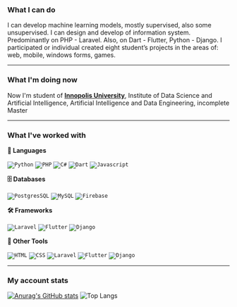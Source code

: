 ### What I can do

I can develop machine learning models, mostly supervised, also some
unsupervised. I can design and develop of information system. Predominantly
on PHP - Laravel. Also, on Dart - Flutter, Python - Django. I participated or
individual created eight student’s projects in the areas of: web, mobile,
windows forms, games.

---

### What I'm doing now

Now I'm student of [**Innopolis University**](https://innopolis.university/en/), Institute of Data Science and Artificial Intelligence,
Artificial Intelligence and Data Engineering, incomplete Master

---

### What I've worked with

**💬 Languages**

<code><img alt="Python" src="https://img.shields.io/badge/python-3670A0?style=for-the-badge&logo=python&logoColor=ffdd54"/></code>
<code><img alt="PHP" src="https://img.shields.io/badge/php-3670A0?style=for-the-badge&logo=php&logoColor=ffdd54"/></code>
<code><img alt="C#" src="https://img.shields.io/badge/c%23-%23239120.svg?style=for-the-badge&logo=c-sharp&logoColor=white"/></code>
<code><img alt="Dart" src="https://img.shields.io/badge/dart-%230175C2.svg?style=for-the-badge&logo=dart&logoColor=white"/></code>
<code><img alt="Javascript" src="https://img.shields.io/badge/javascript-%23323330.svg?style=for-the-badge&logo=javascript&logoColor=%23F7DF1E"/></code>

**🗄️ Databases**

<code><img alt="PostgresSQL" src="https://img.shields.io/badge/postgresql-%23316192.svg?style=for-the-badge&logo=postgresql&logoColor=white"/></code>
<code><img alt="MySQL" src="https://img.shields.io/badge/mysql-%23316192.svg?style=for-the-badge&logo=mysql&logoColor=white"/></code>
<code><img alt="Firebase" src="https://img.shields.io/badge/firebase-%23039BE5.svg?style=for-the-badge&logo=firebase&logoColor=%23FFCB2A"/></code>

**🛠 Frameworks**

<code><img alt="Laravel" src="https://img.shields.io/badge/Laravel-%23FF645F.svg?style=for-the-badge&logo=Laravel&logoColor=white"/></code>
<code><img alt="Flutter" src="https://img.shields.io/badge/Flutter-%2302569B.svg?style=for-the-badge&logo=Flutter&logoColor=white"/></code>
<code><img alt="Django" src="https://img.shields.io/badge/django-%23092E20.svg?style=for-the-badge&logo=django&logoColor=white"/></code>

**🔮 Other Tools**

<code><img alt="HTML" src="https://img.shields.io/badge/html5-%23E34F26.svg?style=for-the-badge&logo=html5&logoColor=white"/></code>
<code><img alt="CSS" src="https://img.shields.io/badge/css3-%231572B6.svg?style=for-the-badge&logo=css3&logoColor=white"/></code>
<code><img alt="Laravel" src="https://img.shields.io/badge/git-%23F05033.svg?style=for-the-badge&logo=git&logoColor=white"/></code>
<code><img alt="Flutter" src="https://img.shields.io/badge/github-%23121011.svg?style=for-the-badge&logo=github&logoColor=white"/></code>
<code><img alt="Django" src="https://img.shields.io/badge/gitlab-%23181717.svg?style=for-the-badge&logo=gitlab&logoColor=white"/></code>

---

### My account stats

[![Anurag's GitHub stats](https://github-readme-stats.vercel.app/api?username=abobafett-dev&theme=tokyonight&hide_title=true&show_icons=true)](https://github.com/anuraghazra/github-readme-stats)
![Top Langs](https://github-readme-stats.vercel.app/api/top-langs/?username=abobafett-dev&layout=compact&theme=tokyonight&hide_title=true)

<!--

[![Harlok's WakaTime stats](https://github-readme-stats.vercel.app/api/wakatime?username=AbobaFett&theme=tokyonight&hide_title=true)](https://github.com/anuraghazra/github-readme-stats)

### Hi there 👋

**abobafett-dev/abobafett-dev** is a ✨ _special_ ✨ repository because its `README.md` (this file) appears on your GitHub profile.

Here are some ideas to get you started:

- 🔭 I’m currently working on ...
- 🌱 I’m currently learning ...
- 👯 I’m looking to collaborate on ...
- 🤔 I’m looking for help with ...
- 💬 Ask me about ...
- 📫 How to reach me: ...
- 😄 Pronouns: ...
- ⚡ Fun fact: ...

documentation about that:
https://docs.github.com/en/account-and-profile/setting-up-and-managing-your-github-profile/customizing-your-profile/managing-your-profile-readme
-->
